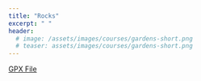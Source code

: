 ```yaml
---
title: "Rocks"
excerpt: " "
header:
  # image: /assets/images/courses/gardens-short.png
  # teaser: assets/images/courses/gardens-short.png
---
```


<div class="strava-embed-placeholder" data-embed-type="route" data-embed-id="3148931942603880386" data-full-width="true" data-style="standard"></div><script src="https://strava-embeds.com/embed.js"></script>

<a href="\assets\gpx_files\rocks.gpx">GPX File</a>
